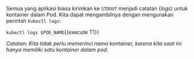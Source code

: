 Semua yang aplikasi biasa kirimkan ke `STDOUT` menjadi catatan (_logs_) untuk kontainer dalam Pod. Kita dapat mengambilnya dengan mengunakan perintah `kubectl logs`:

`kubectl logs $POD_NAME`{{execute T1}}

*Catatan: Kita tidak perlu memerinci nama kontainer, karena kita saat ini hanya memiliki satu kontainer dalam pod.*
